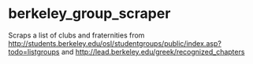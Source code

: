 berkeley_group_scraper
======================

Scraps a list of clubs and fraternities from  http://students.berkeley.edu/osl/studentgroups/public/index.asp?todo=listgroups and http://lead.berkeley.edu/greek/recognized_chapters